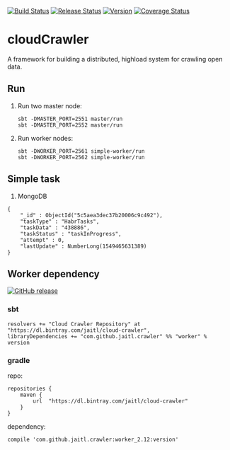 [![Build Status](https://github.com/Jaitl/cloud-crawler/workflows/Build/badge.svg?branch=master)](https://github.com/Jaitl/cloud-crawler/actions?workflow=Build)
[![Release Status](https://github.com/Jaitl/cloud-crawler/workflows/Release/badge.svg?branch=master)](https://github.com/Jaitl/cloud-crawler/actions?workflow=Release)
[![Version](https://img.shields.io/github/release/Jaitl/cloud-crawler.svg?label=Version)](https://github.com/Jaitl/cloud-crawler/releases)
[![Coverage Status](https://coveralls.io/repos/github/Jaitl/cloud-crawler/badge.svg?branch=master)](https://coveralls.io/github/Jaitl/cloud-crawler?branch=master)
# cloudCrawler
A framework for building a distributed, highload system for crawling open data.

## Run
1. Run two master node:
    ```
    sbt -DMASTER_PORT=2551 master/run
    sbt -DMASTER_PORT=2552 master/run
    ```
2. Run worker nodes:
    ```
    sbt -DWORKER_PORT=2561 simple-worker/run
    sbt -DWORKER_PORT=2562 simple-worker/run
    ```

## Simple task
1. MongoDB
```
{
    "_id" : ObjectId("5c5aea3dec37b20006c9c492"),
    "taskType" : "HabrTasks",
    "taskData" : "438886",
    "taskStatus" : "taskInProgress",
    "attempt" : 0,
    "lastUpdate" : NumberLong(1549465631389)
}
```

## Worker dependency
[![GitHub release](https://img.shields.io/github/release/Jaitl/cloud-crawler.svg?label=version)](https://bintray.com/jaitl/cloud-crawler/worker)
### sbt
```
resolvers += "Cloud Crawler Repository" at "https://dl.bintray.com/jaitl/cloud-crawler",
libraryDependencies += "com.github.jaitl.crawler" %% "worker" % version
```

### gradle
repo:
```
repositories {
    maven {
        url  "https://dl.bintray.com/jaitl/cloud-crawler" 
    }
}
```
dependency:
```
compile 'com.github.jaitl.crawler:worker_2.12:version'
```
